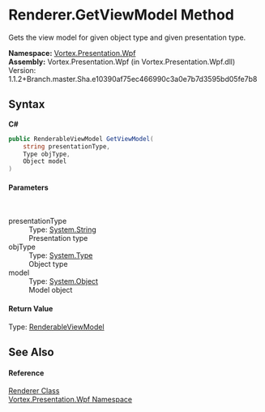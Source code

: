 # Renderer.GetViewModel Method 
 

Gets the view model for given object type and given presentation type.

**Namespace:**&nbsp;<a href="N_Vortex_Presentation_Wpf.md">Vortex.Presentation.Wpf</a><br />**Assembly:**&nbsp;Vortex.Presentation.Wpf (in Vortex.Presentation.Wpf.dll) Version: 1.1.2+Branch.master.Sha.e10390af75ec466990c3a0e7b7d3595bd05fe7b8

## Syntax

**C#**<br />
``` C#
public RenderableViewModel GetViewModel(
	string presentationType,
	Type objType,
	Object model
)
```


#### Parameters
&nbsp;<dl><dt>presentationType</dt><dd>Type: <a href="http://msdn2.microsoft.com/en-us/library/s1wwdcbf" target="_blank">System.String</a><br />Presentation type</dd><dt>objType</dt><dd>Type: <a href="http://msdn2.microsoft.com/en-us/library/42892f65" target="_blank">System.Type</a><br />Object type</dd><dt>model</dt><dd>Type: <a href="http://msdn2.microsoft.com/en-us/library/e5kfa45b" target="_blank">System.Object</a><br />Model object</dd></dl>

#### Return Value
Type: <a href="T_Vortex_Presentation_Wpf_RenderableViewModel.md">RenderableViewModel</a><br />

## See Also


#### Reference
<a href="T_Vortex_Presentation_Wpf_Renderer.md">Renderer Class</a><br /><a href="N_Vortex_Presentation_Wpf.md">Vortex.Presentation.Wpf Namespace</a><br />